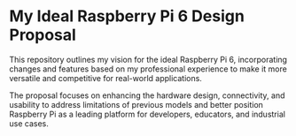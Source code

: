 # My Ideal Raspberry Pi 6 Design Proposal

This repository outlines my vision for the ideal Raspberry Pi 6, incorporating changes and features based on my professional experience to make it more versatile and competitive for real-world applications.

The proposal focuses on enhancing the hardware design, connectivity, and usability to address limitations of previous models and better position Raspberry Pi as a leading platform for developers, educators, and industrial use cases.
